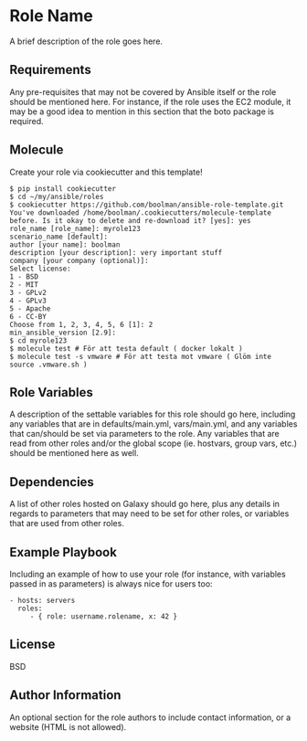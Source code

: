 Role Name
=========

A brief description of the role goes here.

Requirements
------------

Any pre-requisites that may not be covered by Ansible itself or the role should be mentioned here. For instance, if the role uses the EC2 module, it may be a good idea to mention in this section that the boto package is required.

Molecule
--------
Create your role via cookiecutter and this template!
```
$ pip install cookiecutter
$ cd ~/my/ansible/roles
$ cookiecutter https://github.com/boolman/ansible-role-template.git
You've downloaded /home/boolman/.cookiecutters/molecule-template before. Is it okay to delete and re-download it? [yes]: yes
role_name [role_name]: myrole123
scenario_name [default]:
author [your name]: boolman
description [your description]: very important stuff
company [your company (optional)]:
Select license:
1 - BSD
2 - MIT
3 - GPLv2
4 - GPLv3
5 - Apache
6 - CC-BY
Choose from 1, 2, 3, 4, 5, 6 [1]: 2
min_ansible_version [2.9]:
$ cd myrole123
$ molecule test # För att testa default ( docker lokalt ) 
$ molecule test -s vmware # För att testa mot vmware ( Glöm inte source .vmware.sh ) 
```

Role Variables
--------------

A description of the settable variables for this role should go here, including any variables that are in defaults/main.yml, vars/main.yml, and any variables that can/should be set via parameters to the role. Any variables that are read from other roles and/or the global scope (ie. hostvars, group vars, etc.) should be mentioned here as well.

Dependencies
------------

A list of other roles hosted on Galaxy should go here, plus any details in regards to parameters that may need to be set for other roles, or variables that are used from other roles.

Example Playbook
----------------

Including an example of how to use your role (for instance, with variables passed in as parameters) is always nice for users too:

    - hosts: servers
      roles:
         - { role: username.rolename, x: 42 }

License
-------

BSD

Author Information
------------------

An optional section for the role authors to include contact information, or a website (HTML is not allowed).
